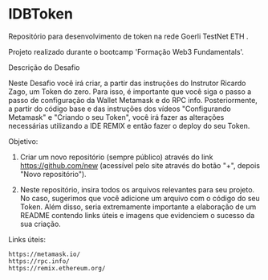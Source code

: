 # IDBToken
Repositório para desenvolvimento de token na rede Goerli TestNet ETH .

Projeto realizado durante o bootcamp 'Formação Web3 Fundamentals'.


Descrição do Desafio

Neste Desafio você irá criar, a partir das instruções do Instrutor Ricardo Zago, um Token do zero. Para isso, é importante que você siga o passo a passo 
de configuração da Wallet Metamask e do RPC info. Posteriormente, a partir do código base e das instruções dos vídeos "Configurando Metamask" e "Criando o seu
Token", você irá fazer as alterações necessárias utilizando a IDE REMIX e então fazer o deploy do seu Token.



Objetivo:

  1. Criar um novo repositório (sempre público) através do link https://github.com/new (acessível pelo site através do botão "+", depois "Novo repositório"). 

  2. Neste repositório, insira todos os arquivos relevantes para seu projeto. No caso, sugerimos que você adicione um arquivo com o código do seu Token. 
     Além disso, seria extremamente importante a elaboração de um README contendo links úteis e imagens que evidenciem o sucesso da sua criação.


Links úteis:

    https://metamask.io/
    https://rpc.info/
    https://remix.ethereum.org/
